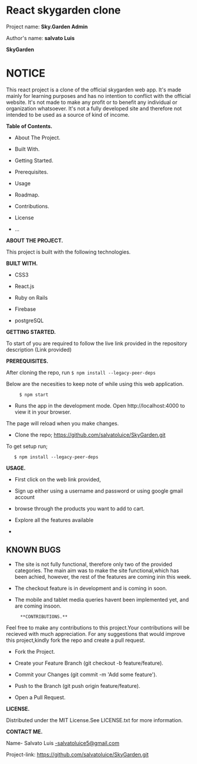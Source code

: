 # React skygarden clone

Project name: **Sky.Garden Admin**

Author's name: **salvato Luis**




**SkyGarden**
# NOTICE

This react project is a clone of the official skygarden web app. It's made mainly for learning purposes and has no intention to conflict with the official website. It's not made to make any profit or to benefit any individual or organization whatsoever.
It's not a fully developed site and therefore not intended to be used as a source of kind of income.

**Table of Contents.**
* About The Project.

* Built With.

* Getting Started.

* Prerequisites.

* Usage

* Roadmap.

* Contributions.

* License

* ...

**ABOUT THE PROJECT.**

This project is built with the following technologies.

**BUILT WITH.**

* CSS3

* React.js

* Ruby on Rails

* Firebase

* postgreSQL

**GETTING STARTED.**

To start of you are required to follow the live link provided in the repository description (Link provided)

**PREREQUISITES.**

After cloning the repo, run `$ npm install --legacy-peer-deps`

Below are the necesities to keep note of while using this web application.

         $ npm start 

* Runs the app in the development mode.
Open http://localhost:4000 to view it in your browser.

The page will reload when you make changes.

       


 * Clone the repo;
https://github.com/salvatoluice/SkyGarden.git

  To get setup run;

     
       $ npm install --legacy-peer-deps
        
    
    
   
**USAGE.**
* First click on the web link provided,

* Sign up either using a username and password or using google gmail account

* browse through the products you want to add to cart.

* Explore all the features available

* 




##                  **KNOWN BUGS**
 * The site is not fully functional, therefore only two of the provided categories. The main aim was to make the site functional,which has been achied, however, the rest of the features are coming inin this week.
 * The checkout feature is in development and is coming in soon.
* The mobile and tablet media queries havent been implemented yet, and are coming insoon.



    
        **CONTRIBUTIONS.**

Feel free to make any contributions to this project.Your contributions will be recieved with much appreciation. For any suggestions that would improve this project,kindly fork the repo and create a pull request.

* Fork the Project.

* Create your Feature Branch (git checkout -b feature/feature).

* Commit your Changes (git commit -m 'Add some feature').

* Push to the Branch (git push origin feature/feature).

* Open a Pull Request.

**LICENSE.**

Distributed under the MIT License.See LICENSE.txt for more information.


**CONTACT ME.**

Name- Salvato Luis -salvatoluice5@gmail.com

Project-link: https://github.com/salvatoluice/SkyGarden.git


